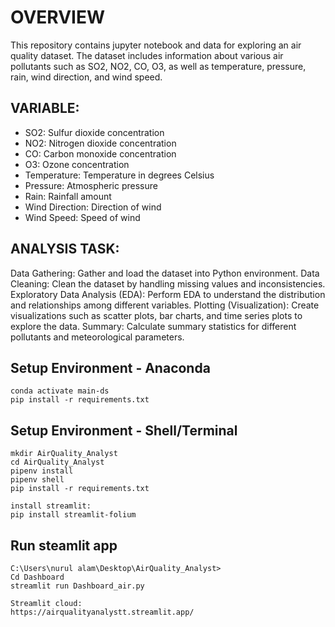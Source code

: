 # OVERVIEW
This repository contains jupyter notebook and data for exploring an air quality dataset. The dataset includes information about various air pollutants such as SO2, NO2, CO, O3, as well as temperature, pressure, rain, wind direction, and wind speed.
## VARIABLE:
- SO2: Sulfur dioxide concentration
- NO2: Nitrogen dioxide concentration
- CO: Carbon monoxide concentration
- O3: Ozone concentration
- Temperature: Temperature in degrees Celsius
- Pressure: Atmospheric pressure
- Rain: Rainfall amount
- Wind Direction: Direction of wind
- Wind Speed: Speed of wind

## ANALYSIS TASK:
Data Gathering: Gather and load the dataset into Python environment.
Data Cleaning: Clean the dataset by handling missing values and inconsistencies.
Exploratory Data Analysis (EDA): Perform EDA to understand the distribution and relationships among different variables.
Plotting (Visualization): Create visualizations such as scatter plots, bar charts, and time series plots to explore the data.
Summary: Calculate summary statistics for different pollutants and meteorological parameters.

## Setup Environment - Anaconda
```conda create --name main-ds python=3.12.3
conda activate main-ds
pip install -r requirements.txt
```
## Setup Environment - Shell/Terminal
```install dependensi:
mkdir AirQuality_Analyst
cd AirQuality_Analyst
pipenv install
pipenv shell
pip install -r requirements.txt

install streamlit:
pip install streamlit-folium
```
## Run steamlit app
``` Lokal:
C:\Users\nurul alam\Desktop\AirQuality_Analyst>
Cd Dashboard
streamlit run Dashboard_air.py

Streamlit cloud:
https://airqualityanalystt.streamlit.app/
```
